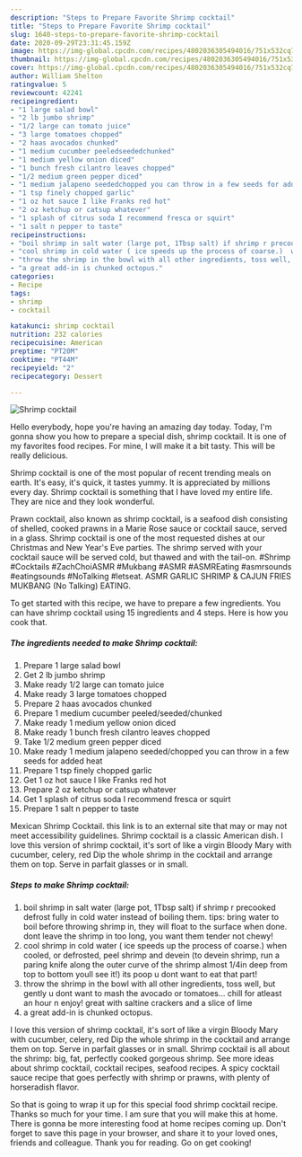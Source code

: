 ```yaml
---
description: "Steps to Prepare Favorite Shrimp cocktail"
title: "Steps to Prepare Favorite Shrimp cocktail"
slug: 1640-steps-to-prepare-favorite-shrimp-cocktail
date: 2020-09-29T23:31:45.159Z
image: https://img-global.cpcdn.com/recipes/4802036305494016/751x532cq70/shrimp-cocktail-recipe-main-photo.jpg
thumbnail: https://img-global.cpcdn.com/recipes/4802036305494016/751x532cq70/shrimp-cocktail-recipe-main-photo.jpg
cover: https://img-global.cpcdn.com/recipes/4802036305494016/751x532cq70/shrimp-cocktail-recipe-main-photo.jpg
author: William Shelton
ratingvalue: 5
reviewcount: 42241
recipeingredient:
- "1 large salad bowl"
- "2 lb jumbo shrimp"
- "1/2 large can tomato juice"
- "3 large tomatoes chopped"
- "2 haas avocados chunked"
- "1 medium cucumber peeledseededchunked"
- "1 medium yellow onion diced"
- "1 bunch fresh cilantro leaves chopped"
- "1/2 medium green pepper diced"
- "1 medium jalapeno seededchopped you can throw in a few seeds for added heat"
- "1 tsp finely chopped garlic"
- "1 oz hot sauce I like Franks red hot"
- "2 oz ketchup or catsup whatever"
- "1 splash of citrus soda I recommend fresca or squirt"
- "1 salt n pepper to taste"
recipeinstructions:
- "boil shrimp in salt water (large pot, 1Tbsp salt) if shrimp r precooked defrost fully in cold water instead of boiling them.  tips:  bring water to boil before throwing shrimp in, they will float to the surface when done.  dont leave the shrimp in too long, you want them tender not chewy!"
- "cool shrimp in cold water ( ice speeds up the process of coarse.)  when cooled, or defrosted, peel shrimp and devein (to devein shrimp, run a paring knife along the outer curve of the shrimp almost 1/4in deep from top to bottom youll see it!) its poop u dont want to eat that part!"
- "throw the shrimp in the bowl with all other ingredients, toss well, but gently u dont want to mash the avocado or tomatoes...  chill for atleast an hour n enjoy!  great with saltine crackers and a slice of lime"
- "a great add-in is chunked octopus."
categories:
- Recipe
tags:
- shrimp
- cocktail

katakunci: shrimp cocktail 
nutrition: 232 calories
recipecuisine: American
preptime: "PT20M"
cooktime: "PT44M"
recipeyield: "2"
recipecategory: Dessert

---
```



![Shrimp cocktail](https://img-global.cpcdn.com/recipes/4802036305494016/751x532cq70/shrimp-cocktail-recipe-main-photo.jpg)

Hello everybody, hope you're having an amazing day today. Today, I'm gonna show you how to prepare a special dish, shrimp cocktail. It is one of my favorites food recipes. For mine, I will make it a bit tasty. This will be really delicious.

Shrimp cocktail is one of the most popular of recent trending meals on earth. It's easy, it's quick, it tastes yummy. It is appreciated by millions every day. Shrimp cocktail is something that I have loved my entire life. They are nice and they look wonderful.

Prawn cocktail, also known as shrimp cocktail, is a seafood dish consisting of shelled, cooked prawns in a Marie Rose sauce or cocktail sauce, served in a glass. Shrimp cocktail is one of the most requested dishes at our Christmas and New Year&#39;s Eve parties. The shrimp served with your cocktail sauce will be served cold, but thawed and with the tail-on. #Shrimp #Cocktails #ZachChoiASMR #Mukbang #ASMR #ASMREating #asmrsounds #eatingsounds #NoTalking #letseat. ASMR GARLIC SHRIMP &amp; CAJUN FRIES MUKBANG (No Talking) EATING.


To get started with this recipe, we have to prepare a few ingredients. You can have shrimp cocktail using 15 ingredients and 4 steps. Here is how you cook that.

<!--inarticleads1-->

##### The ingredients needed to make Shrimp cocktail:

1. Prepare 1 large salad bowl
1. Get 2 lb jumbo shrimp
1. Make ready 1/2 large can tomato juice
1. Make ready 3 large tomatoes chopped
1. Prepare 2 haas avocados chunked
1. Prepare 1 medium cucumber peeled/seeded/chunked
1. Make ready 1 medium yellow onion diced
1. Make ready 1 bunch fresh cilantro leaves chopped
1. Take 1/2 medium green pepper diced
1. Make ready 1 medium jalapeno seeded/chopped you can throw in a few seeds for added heat
1. Prepare 1 tsp finely chopped garlic
1. Get 1 oz hot sauce I like Franks red hot
1. Prepare 2 oz ketchup or catsup whatever
1. Get 1 splash of citrus soda I recommend fresca or squirt
1. Prepare 1 salt n pepper to taste


Mexican Shrimp Cocktail. this link is to an external site that may or may not meet accessibility guidelines. Shrimp cocktail is a classic American dish. I love this version of shrimp cocktail, it&#39;s sort of like a virgin Bloody Mary with cucumber, celery, red Dip the whole shrimp in the cocktail and arrange them on top. Serve in parfait glasses or in small. 

<!--inarticleads2-->

##### Steps to make Shrimp cocktail:

1. boil shrimp in salt water (large pot, 1Tbsp salt) if shrimp r precooked defrost fully in cold water instead of boiling them.  tips:  bring water to boil before throwing shrimp in, they will float to the surface when done.  dont leave the shrimp in too long, you want them tender not chewy!
1. cool shrimp in cold water ( ice speeds up the process of coarse.)  when cooled, or defrosted, peel shrimp and devein (to devein shrimp, run a paring knife along the outer curve of the shrimp almost 1/4in deep from top to bottom youll see it!) its poop u dont want to eat that part!
1. throw the shrimp in the bowl with all other ingredients, toss well, but gently u dont want to mash the avocado or tomatoes...  chill for atleast an hour n enjoy!  great with saltine crackers and a slice of lime
1. a great add-in is chunked octopus.


I love this version of shrimp cocktail, it&#39;s sort of like a virgin Bloody Mary with cucumber, celery, red Dip the whole shrimp in the cocktail and arrange them on top. Serve in parfait glasses or in small. Shrimp cocktail is all about the shrimp: big, fat, perfectly cooked gorgeous shrimp. See more ideas about shrimp cocktail, cocktail recipes, seafood recipes. A spicy cocktail sauce recipe that goes perfectly with shrimp or prawns, with plenty of horseradish flavor. 

So that is going to wrap it up for this special food shrimp cocktail recipe. Thanks so much for your time. I am sure that you will make this at home. There is gonna be more interesting food at home recipes coming up. Don't forget to save this page in your browser, and share it to your loved ones, friends and colleague. Thank you for reading. Go on get cooking!
